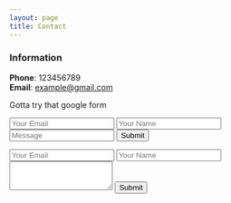 ```yaml
---
layout: page
title: Contact
---
```



### Information 

**Phone**: 123456789  
**Email**: example@gmail.com  

Gotta try that google form

<form accept-charset="UTF-8" action="https://formkeep.com/f/exampletoken" method="POST">
  <input type="email" name="email" placeholder="Your Email">
  <input type="text" name="name" placeholder="Your Name">
  <input type="message" name="message" placeholder="Message">
  <input type="hidden" name="utf8" value="✓">
  <button type="submit">Submit</button>
</form>


<form accept-charset="UTF-8" action="https://formkeep.com/f/exampletoken" method="POST">
  <input type="email" name="email" placeholder="Your Email">
  <input type="text" name="name" placeholder="Your Name">
  <input type="hidden" name="utf8" value="✓">
  <br>
  <textarea name="message" placeholder="Your message" rows="3">
  </textarea>
  <input type="hidden" name="utf8" value="✓">
  <button type="submit">Submit</button>
</form>

